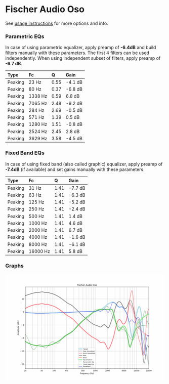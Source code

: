 # Fischer Audio Oso
See [usage instructions](https://github.com/jaakkopasanen/AutoEq#usage) for more options and info.

### Parametric EQs
In case of using parametric equalizer, apply preamp of **-6.4dB** and build filters manually
with these parameters. The first 4 filters can be used independently.
When using independent subset of filters, apply preamp of **-6.7 dB**.

| Type    | Fc      |    Q | Gain    |
|:--------|:--------|:-----|:--------|
| Peaking | 23 Hz   | 0.55 | -4.1 dB |
| Peaking | 80 Hz   | 0.37 | -6.8 dB |
| Peaking | 1338 Hz | 0.59 | 6.8 dB  |
| Peaking | 7065 Hz | 2.48 | -9.2 dB |
| Peaking | 284 Hz  | 2.69 | -0.5 dB |
| Peaking | 571 Hz  | 1.39 | 0.5 dB  |
| Peaking | 1280 Hz | 1.51 | -0.8 dB |
| Peaking | 2524 Hz | 2.45 | 2.8 dB  |
| Peaking | 3629 Hz | 3.58 | -4.5 dB |

### Fixed Band EQs
In case of using fixed band (also called graphic) equalizer, apply preamp of **-7.4dB**
(if available) and set gains manually with these parameters.

| Type    | Fc       |    Q | Gain    |
|:--------|:---------|:-----|:--------|
| Peaking | 31 Hz    | 1.41 | -7.7 dB |
| Peaking | 63 Hz    | 1.41 | -6.3 dB |
| Peaking | 125 Hz   | 1.41 | -5.2 dB |
| Peaking | 250 Hz   | 1.41 | -2.4 dB |
| Peaking | 500 Hz   | 1.41 | 1.4 dB  |
| Peaking | 1000 Hz  | 1.41 | 4.6 dB  |
| Peaking | 2000 Hz  | 1.41 | 6.7 dB  |
| Peaking | 4000 Hz  | 1.41 | -1.6 dB |
| Peaking | 8000 Hz  | 1.41 | -6.1 dB |
| Peaking | 16000 Hz | 1.41 | 5.8 dB  |

### Graphs
![](./Fischer%20Audio%20Oso.png)